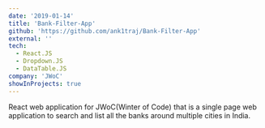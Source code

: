 ```yaml
---
date: '2019-01-14'
title: 'Bank-Filter-App'
github: 'https://github.com/ank1traj/Bank-Filter-App'
external: ''
tech:
  - React.JS
  - Dropdown.JS
  - DataTable.JS
company: 'JWoC'
showInProjects: true
---
```


React web application for JWoC(Winter of Code) that is a single page web application to search and list all the banks around multiple cities in India.